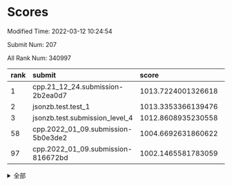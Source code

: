 # Scores

Modified Time: 2022-03-12 10:24:54

Submit Num: 207

All Rank Num: 340997

| rank |               submit               |       score        |       sigma        | pk_num |
| :--- | :--------------------------------- | :----------------- | :----------------- | :----- |
| 1    | cpp.21_12_24.submission-2b2ea0d7   | 1013.7224001326618 | 0.8317464790327741 | 6595   |
| 2    | jsonzb.test.test_1                 | 1013.3353366139476 | 0.808529588176633  | 6587   |
| 3    | jsonzb.test.submission_level_4     | 1012.8608935230558 | 0.7905140558477186 | 6590   |
| 58   | cpp.2022_01_09.submission-5b0e3de2 | 1004.6692631860622 | 0.7136442086763214 | 6591   |
| 97   | cpp.2022_01_09.submission-816672bd | 1002.1465581783059 | 0.7173878856956852 | 6588   |


<details>
<summary>全部</summary>

| rank |                 submit                 |       score        |       sigma        | pk_num |
| :--- | :------------------------------------- | :----------------- | :----------------- | :----- |
| 1    | cpp.21_12_24.submission-2b2ea0d7       | 1013.7224001326618 | 0.8317464790327741 | 6595   |
| 2    | jsonzb.test.test_1                     | 1013.3353366139476 | 0.808529588176633  | 6587   |
| 3    | jsonzb.test.submission_level_4         | 1012.8608935230558 | 0.7905140558477186 | 6590   |
| 4    | gobigger.level_3.submission_level_3_5  | 1011.551775941093  | 0.7800426602120644 | 6592   |
| 5    | gobigger.level_3.submission_level_3_31 | 1011.419531964662  | 0.7889241294177829 | 6589   |
| 6    | gobigger.level_3.submission_level_3_6  | 1011.2958179893698 | 0.7935490072632803 | 6591   |
| 7    | gobigger.level_3.submission_level_3_19 | 1011.2742443318632 | 0.7856564131099757 | 6592   |
| 8    | gobigger.level_3.submission_level_3_36 | 1011.1749501464844 | 0.7647649818819535 | 6588   |
| 9    | gobigger.level_3.submission_level_3_7  | 1011.1039034467977 | 0.7899042132533762 | 6591   |
| 10   | gobigger.level_3.submission_level_3_46 | 1010.9249226051394 | 0.774761179929188  | 6587   |
| 11   | gobigger.level_3.submission_level_3_34 | 1010.7949605265846 | 0.7686451413168655 | 6586   |
| 12   | gobigger.level_3.submission_level_3_3  | 1010.7875203953421 | 0.7620429746744518 | 6597   |
| 13   | gobigger.level_3.submission_level_3_21 | 1010.7626986846299 | 0.7720251702144365 | 6589   |
| 14   | gobigger.level_3.submission_level_3_9  | 1010.7341304115832 | 0.7506913964059433 | 6583   |
| 15   | gobigger.level_3.submission_level_3_22 | 1010.6144468358304 | 0.7453285767352186 | 6589   |
| 16   | gobigger.level_3.submission_level_3_15 | 1010.5624232642588 | 0.7827685340580764 | 6590   |
| 17   | gobigger.level_3.submission_level_3_42 | 1010.5562500317905 | 0.7733417735971768 | 6591   |
| 18   | gobigger.level_3.submission_level_3_49 | 1010.5249327232833 | 0.7746842146568176 | 6594   |
| 19   | gobigger.level_3.submission_level_3_41 | 1010.490236462275  | 0.7699240002667104 | 6587   |
| 20   | gobigger.level_3.submission_level_3_10 | 1010.4566532626379 | 0.7540842730625346 | 6590   |
| 21   | gobigger.level_3.submission_level_3_47 | 1010.3514641501569 | 0.7698644988983422 | 6591   |
| 22   | gobigger.level_3.submission_level_3_2  | 1010.2902560479276 | 0.7509894988209934 | 6591   |
| 23   | gobigger.level_3.submission_level_3_18 | 1010.2691679281206 | 0.751394305072738  | 6591   |
| 24   | gobigger.level_3.submission_level_3_14 | 1010.2544290965378 | 0.7500991336449108 | 6593   |
| 25   | gobigger.level_3.submission_level_3_39 | 1010.2443507072996 | 0.7553532264739607 | 6589   |
| 26   | gobigger.level_3.submission_level_3_40 | 1010.1880644178573 | 0.7860890921160031 | 6590   |
| 27   | gobigger.level_3.submission_level_3_20 | 1010.1746184798936 | 0.7613448738763586 | 6588   |
| 28   | gobigger.level_3.submission_level_3_48 | 1010.1433493855317 | 0.775347912214463  | 6584   |
| 29   | gobigger.level_3.submission_level_3_13 | 1010.1312633212829 | 0.7523028187672293 | 6589   |
| 30   | gobigger.level_3.submission_level_3_23 | 1010.1278236753893 | 0.7632136545325748 | 6588   |
| 31   | gobigger.level_3.submission_level_3_12 | 1010.1203980519292 | 0.7336721018700414 | 6587   |
| 32   | gobigger.level_3.submission_level_3_11 | 1010.1008052093251 | 0.7556840968701604 | 6583   |
| 33   | gobigger.level_3.submission_level_3_27 | 1010.0260665696325 | 0.7537616798553979 | 6583   |
| 34   | gobigger.level_3.submission_level_3_35 | 1009.951618297916  | 0.7692707677560404 | 6587   |
| 35   | gobigger.level_3.submission_level_3_43 | 1009.918436884318  | 0.7718610875393935 | 6588   |
| 36   | gobigger.level_3.submission_level_3_37 | 1009.7796604704895 | 0.7727712264197898 | 6588   |
| 37   | gobigger.level_3.submission_level_3_44 | 1009.7566576015503 | 0.7754942925919945 | 6588   |
| 38   | gobigger.level_3.submission_level_3_1  | 1009.6813694894785 | 0.7505482095499006 | 6586   |
| 39   | gobigger.level_3.submission_level_3_45 | 1009.649119316924  | 0.7477396307419987 | 6593   |
| 40   | gobigger.level_3.submission_level_3_16 | 1009.6057015779993 | 0.7700143922093583 | 6589   |
| 41   | gobigger.level_3.submission_level_3_32 | 1009.579593076199  | 0.7435025665692713 | 6587   |
| 42   | gobigger.level_3.submission_level_3_33 | 1009.546979800422  | 0.7645520098624724 | 6598   |
| 43   | gobigger.level_3.submission_level_3_30 | 1009.511489407124  | 0.7376375206853725 | 6589   |
| 44   | gobigger.level_3.submission_level_3_28 | 1009.4863171093407 | 0.7603646640031114 | 6588   |
| 45   | gobigger.level_3.submission_level_3_25 | 1009.442703649045  | 0.7532623183953556 | 6590   |
| 46   | gobigger.level_3.submission_level_3_0  | 1009.4077362632165 | 0.7473928461976328 | 6592   |
| 47   | gobigger.level_3.submission_level_3_38 | 1009.2310586289937 | 0.7408620769453022 | 6585   |
| 48   | gobigger.level_3.submission_level_3_29 | 1009.2191171818614 | 0.7911533641314545 | 6590   |
| 49   | gobigger.level_3.submission_level_3_24 | 1009.1654403224827 | 0.7463122225872092 | 6588   |
| 50   | gobigger.level_3.submission_level_3_4  | 1008.9718830788108 | 0.7467580817345507 | 6588   |
| 51   | gobigger.level_3.submission_level_3_26 | 1008.8683266736273 | 0.7251485896973613 | 6594   |
| 52   | gobigger.level_3.submission_level_3_17 | 1008.4848389183385 | 0.7724501015830185 | 6588   |
| 53   | gobigger.level_3.submission_level_3_8  | 1008.466463415164  | 0.7429787485425343 | 6591   |
| 54   | gobigger.level_1.submission_level_1_28 | 1005.3815316210994 | 0.729523798946972  | 6585   |
| 55   | gobigger.level_1.submission_level_1_21 | 1005.3065925405938 | 0.7297241108745236 | 6588   |
| 56   | gobigger.level_1.submission_level_1_29 | 1004.9130343747098 | 0.7306407372468651 | 6587   |
| 57   | gobigger.level_1.submission_level_1_19 | 1004.7071779551603 | 0.7181588675424827 | 6585   |
| 58   | cpp.2022_01_09.submission-5b0e3de2     | 1004.6692631860622 | 0.7136442086763214 | 6591   |
| 59   | gobigger.level_1.submission_level_1_3  | 1004.2265982975911 | 0.727250508418731  | 6589   |
| 60   | gobigger.level_1.submission_level_1_11 | 1004.1356416496935 | 0.7268345943926654 | 6590   |
| 61   | gobigger.level_1.submission_level_1_34 | 1004.0808363247327 | 0.7065671199220573 | 6591   |
| 62   | gobigger.level_1.submission_level_1_35 | 1003.812430638188  | 0.7219434240175703 | 6589   |
| 63   | gobigger.level_1.submission_level_1_14 | 1003.771941388948  | 0.7113387640890116 | 6589   |
| 64   | gobigger.level_1.submission_level_1_25 | 1003.6459328808637 | 0.729222163538621  | 6593   |
| 65   | gobigger.level_1.submission_level_1_17 | 1003.6298919050184 | 0.7132524034643651 | 6588   |
| 66   | gobigger.level_1.submission_level_1_16 | 1003.6080760824387 | 0.708292136141718  | 6587   |
| 67   | gobigger.level_1.submission_level_1_37 | 1003.5725551076495 | 0.7074733921621904 | 6591   |
| 68   | gobigger.level_1.submission_level_1_7  | 1003.5669033107408 | 0.7127540354256847 | 6586   |
| 69   | gobigger.level_1.submission_level_1_43 | 1003.5387140302396 | 0.7265820398714783 | 6590   |
| 70   | gobigger.level_1.submission_level_1_27 | 1003.5038961888465 | 0.7180432614518633 | 6583   |
| 71   | gobigger.level_1.submission_level_1_46 | 1003.4914524920877 | 0.70921551091278   | 6587   |
| 72   | gobigger.level_1.submission_level_1_44 | 1003.4661129701847 | 0.7170915407127898 | 6593   |
| 73   | gobigger.level_1.submission_level_1_22 | 1003.44494224339   | 0.7140268617664801 | 6592   |
| 74   | gobigger.level_1.submission_level_1_47 | 1003.3945357524198 | 0.7126375395717995 | 6583   |
| 75   | gobigger.level_1.submission_level_1_42 | 1003.3937472938372 | 0.7169331204356757 | 6589   |
| 76   | gobigger.level_1.submission_level_1_23 | 1003.3884412298703 | 0.7130096512311564 | 6592   |
| 77   | gobigger.level_1.submission_level_1_39 | 1003.3246750756462 | 0.7314363090829762 | 6589   |
| 78   | gobigger.level_1.submission_level_1_33 | 1003.3233672669007 | 0.7112961887429007 | 6591   |
| 79   | gobigger.level_1.submission_level_1_0  | 1003.2860943717326 | 0.712608278099856  | 6590   |
| 80   | gobigger.level_1.submission_level_1_24 | 1003.2108095182208 | 0.7173872437332938 | 6586   |
| 81   | gobigger.level_1.submission_level_1_2  | 1003.1219156679301 | 0.7161443911428222 | 6588   |
| 82   | gobigger.level_1.submission_level_1_49 | 1003.0944073848492 | 0.7290610010086574 | 6590   |
| 83   | gobigger.level_1.submission_level_1_6  | 1003.0499348553534 | 0.7207633241977006 | 6594   |
| 84   | gobigger.level_1.submission_level_1_13 | 1002.996427586925  | 0.7104108995726297 | 6588   |
| 85   | gobigger.level_1.submission_level_1_32 | 1002.9624585392656 | 0.7074155654119313 | 6591   |
| 86   | gobigger.level_1.submission_level_1_5  | 1002.8951494766332 | 0.7188510429468764 | 6591   |
| 87   | gobigger.level_1.submission_level_1_40 | 1002.8734094192323 | 0.7163699599844975 | 6594   |
| 88   | gobigger.level_1.submission_level_1_1  | 1002.7736901147424 | 0.7080954559026809 | 6586   |
| 89   | gobigger.level_1.submission_level_1_48 | 1002.7155290548051 | 0.7168649967553171 | 6587   |
| 90   | gobigger.level_1.submission_level_1_45 | 1002.6848489198875 | 0.7192616222604786 | 6589   |
| 91   | gobigger.level_1.submission_level_1_18 | 1002.6406531957086 | 0.7215371380000453 | 6590   |
| 92   | gobigger.level_1.submission_level_1_12 | 1002.5743116422055 | 0.7086848677132779 | 6591   |
| 93   | gobigger.level_1.submission_level_1_26 | 1002.4194250017829 | 0.7169228470956669 | 6587   |
| 94   | gobigger.level_1.submission_level_1_41 | 1002.417661504369  | 0.7042846871432916 | 6586   |
| 95   | gobigger.level_1.submission_level_1_8  | 1002.4054132182657 | 0.7131170859131629 | 6590   |
| 96   | gobigger.level_1.submission_level_1_15 | 1002.3281421004377 | 0.717476544218958  | 6583   |
| 97   | cpp.2022_01_09.submission-816672bd     | 1002.1465581783059 | 0.7173878856956852 | 6588   |
| 98   | gobigger.level_1.submission_level_1_31 | 1002.1344969902544 | 0.7150612798068154 | 6588   |
| 99   | gobigger.level_1.submission_level_1_38 | 1002.0522336280058 | 0.7135758379411631 | 6585   |
| 100  | gobigger.level_1.submission_level_1_4  | 1002.0197576478482 | 0.7161244178277867 | 6590   |
| 101  | gobigger.level_1.submission_level_1_30 | 1001.9024130948555 | 0.7152273685551233 | 6586   |
| 102  | gobigger.level_1.submission_level_1_36 | 1001.8255658438427 | 0.7114461602525053 | 6590   |
| 103  | gobigger.level_1.submission_level_1_9  | 1001.818486134805  | 0.700620827388295  | 6589   |
| 104  | gobigger.level_1.submission_level_1_10 | 1001.6753138985672 | 0.7065982214629997 | 6593   |
| 105  | gobigger.level_1.submission_level_1_20 | 1001.5686176617805 | 0.7139052564796254 | 6590   |
| 106  | gobigger.random.submission_random_17   | 997.8049471395076  | 0.7139049323735754 | 6592   |
| 107  | gobigger.random.submission_random_9    | 997.3532729095182  | 0.6988312016846004 | 6584   |
| 108  | gobigger.random.submission_random_26   | 997.1374483161758  | 0.6951417646705998 | 6591   |
| 109  | gobigger.random.submission_random_3    | 997.0880969474028  | 0.7055578551031334 | 6588   |
| 110  | gobigger.random.submission_random_31   | 996.9343161914196  | 0.7058886988398597 | 6590   |
| 111  | gobigger.random.submission_random_48   | 996.9182590453131  | 0.692979965485159  | 6588   |
| 112  | gobigger.random.submission_random_35   | 996.8699000104208  | 0.6996335725679934 | 6593   |
| 113  | gobigger.random.submission_random_21   | 996.7809319286357  | 0.7032363538708601 | 6586   |
| 114  | gobigger.random.submission_random_36   | 996.7574466336272  | 0.7021204236777726 | 6587   |
| 115  | gobigger.random.submission_random_11   | 996.6988570285641  | 0.7018683305916787 | 6587   |
| 116  | gobigger.random.submission_random_39   | 996.6609433193834  | 0.7049827870417263 | 6592   |
| 117  | gobigger.random.submission_random_34   | 996.6179012307283  | 0.7170131901540975 | 6588   |
| 118  | gobigger.random.submission_random_43   | 996.6030743118406  | 0.7104268446248874 | 6590   |
| 119  | gobigger.random.submission_random_45   | 996.5479334207656  | 0.7069870682284182 | 6594   |
| 120  | gobigger.random.submission_random_38   | 996.4478072740408  | 0.7216340452340068 | 6594   |
| 121  | gobigger.random.submission_random_42   | 996.3426448272858  | 0.7139214288384129 | 6591   |
| 122  | gobigger.random.submission_random_10   | 996.3371111567086  | 0.7142082918823941 | 6588   |
| 123  | gobigger.random.submission_random_40   | 996.3293848543193  | 0.7083497326150164 | 6588   |
| 124  | gobigger.random.submission_random_37   | 996.238801955258   | 0.7069767181822918 | 6591   |
| 125  | gobigger.random.submission_random_4    | 996.1915263895493  | 0.7002578741905079 | 6587   |
| 126  | gobigger.random.submission_random_16   | 996.1801546190852  | 0.712970080851645  | 6584   |
| 127  | gobigger.random.submission_random_32   | 996.126522807144   | 0.7182555292003997 | 6590   |
| 128  | gobigger.random.submission_random_44   | 996.1121945061898  | 0.6951652062680994 | 6594   |
| 129  | gobigger.random.submission_random_18   | 996.1011825232799  | 0.7124712476292563 | 6591   |
| 130  | gobigger.random.submission_random_0    | 996.017332545152   | 0.7045372586479125 | 6594   |
| 131  | gobigger.random.submission_random_25   | 995.9910117607711  | 0.708845584502717  | 6586   |
| 132  | gobigger.random.submission_random_41   | 995.9808294962813  | 0.7088280679201582 | 6593   |
| 133  | gobigger.random.submission_random_19   | 995.9433588006931  | 0.7084332347076063 | 6589   |
| 134  | gobigger.random.submission_random_6    | 995.9305821349893  | 0.7175129925559255 | 6589   |
| 135  | gobigger.random.submission_random_12   | 995.8924889298673  | 0.7050534885081007 | 6592   |
| 136  | gobigger.random.submission_random_47   | 995.8547742999003  | 0.7171639409200659 | 6587   |
| 137  | gobigger.random.submission_random_46   | 995.82671183885    | 0.7044322435785345 | 6590   |
| 138  | gobigger.random.submission_random_33   | 995.7838024658472  | 0.7044928663017059 | 6586   |
| 139  | gobigger.random.submission_random_27   | 995.7461579758651  | 0.7047946366414118 | 6590   |
| 140  | gobigger.random.submission_random_49   | 995.7452965576177  | 0.7163384427430074 | 6596   |
| 141  | gobigger.random.submission_random_15   | 995.7248033805168  | 0.7114719912033927 | 6592   |
| 142  | gobigger.random.submission_random_13   | 995.6610396052964  | 0.7092320597140638 | 6590   |
| 143  | gobigger.random.submission_random_14   | 995.6559667710127  | 0.7175274215462651 | 6588   |
| 144  | gobigger.random.submission_random_24   | 995.6410096770155  | 0.7064780604475182 | 6586   |
| 145  | gobigger.random.submission_random_30   | 995.5693667818514  | 0.7139940090294439 | 6597   |
| 146  | gobigger.random.submission_random_8    | 995.5452952652751  | 0.7212661036477584 | 6589   |
| 147  | gobigger.random.submission_random_23   | 995.4462228624975  | 0.7115678813715801 | 6591   |
| 148  | gobigger.random.submission_random_7    | 995.444068082777   | 0.7125861742973588 | 6591   |
| 149  | gobigger.random.submission_random_5    | 995.4216514849726  | 0.714701037086212  | 6588   |
| 150  | gobigger.random.submission_random_20   | 995.2775661226465  | 0.7144118830433847 | 6590   |
| 151  | gobigger.random.submission_random_22   | 995.2529248635967  | 0.7076226736628431 | 6590   |
| 152  | gobigger.random.submission_random_2    | 995.1677412663716  | 0.7208037686013734 | 6586   |
| 153  | gobigger.random.submission_random_29   | 995.0138726031875  | 0.71254989656244   | 6591   |
| 154  | gobigger.random.submission_random_28   | 994.9183622520726  | 0.7177149156185535 | 6586   |
| 155  | gobigger.random.submission_random_1    | 994.7889511509538  | 0.7050845264228015 | 6590   |
| 156  | gobigger.level_2.submission_level_2_17 | 994.3619235047514  | 0.7324883675221969 | 6592   |
| 157  | gobigger.level_2.submission_level_2_25 | 994.154984595764   | 0.7436311761969137 | 6591   |
| 158  | gobigger.level_2.submission_level_2_14 | 994.104290447941   | 0.7410595084290844 | 6591   |
| 159  | gobigger.level_2.submission_level_2_9  | 993.7255982695776  | 0.7273917953087501 | 6595   |
| 160  | gobigger.level_2.submission_level_2_3  | 993.6139118844214  | 0.7411499447513037 | 6590   |
| 161  | gobigger.level_2.submission_level_2_2  | 993.3043641190849  | 0.7395172231308481 | 6591   |
| 162  | gobigger.level_2.submission_level_2_15 | 993.1625599592074  | 0.7600734118934185 | 6590   |
| 163  | gobigger.level_2.submission_level_2_47 | 993.0973899252309  | 0.7427425745417178 | 6590   |
| 164  | gobigger.level_2.submission_level_2_43 | 993.0765712117421  | 0.7179245344125792 | 6584   |
| 165  | gobigger.level_2.submission_level_2_41 | 992.9575673984049  | 0.7365672159808023 | 6586   |
| 166  | gobigger.level_2.submission_level_2_33 | 992.8391726430594  | 0.7253335582358337 | 6590   |
| 167  | gobigger.level_2.submission_level_2_5  | 992.8168651317143  | 0.7521132626369098 | 6593   |
| 168  | gobigger.level_2.submission_level_2_21 | 992.6740911214426  | 0.7303880909470447 | 6585   |
| 169  | gobigger.level_2.submission_level_2_26 | 992.669411419599   | 0.7450698974313443 | 6588   |
| 170  | gobigger.level_2.submission_level_2_30 | 992.6352043693417  | 0.7268942076642128 | 6588   |
| 171  | gobigger.level_2.submission_level_2_49 | 992.5969942211027  | 0.7393311516215255 | 6588   |
| 172  | gobigger.level_2.submission_level_2_31 | 992.3886610457571  | 0.7301524558046248 | 6587   |
| 173  | gobigger.level_2.submission_level_2_23 | 992.2515838452283  | 0.7527517067784733 | 6589   |
| 174  | gobigger.level_2.submission_level_2_8  | 992.2134939165277  | 0.7483817507055011 | 6583   |
| 175  | gobigger.level_2.submission_level_2_45 | 992.2012981371016  | 0.7439388955008237 | 6590   |
| 176  | gobigger.level_2.submission_level_2_40 | 992.1999026089744  | 0.746894450684483  | 6592   |
| 177  | gobigger.level_2.submission_level_2_48 | 992.1990524842696  | 0.7521112687682566 | 6585   |
| 178  | gobigger.level_2.submission_level_2_6  | 992.1641824372193  | 0.7508926188057502 | 6583   |
| 179  | gobigger.level_2.submission_level_2_7  | 992.1066917930394  | 0.7429666504072794 | 6589   |
| 180  | gobigger.level_2.submission_level_2_19 | 992.0392190435003  | 0.7483464926659283 | 6593   |
| 181  | gobigger.level_2.submission_level_2_35 | 991.9820887970317  | 0.733609017494537  | 6592   |
| 182  | gobigger.level_2.submission_level_2_10 | 991.9646834942929  | 0.7377980313351067 | 6594   |
| 183  | gobigger.level_2.submission_level_2_42 | 991.9163568651859  | 0.7546323201980738 | 6591   |
| 184  | gobigger.level_2.submission_level_2_11 | 991.8939093640614  | 0.7394533787306754 | 6590   |
| 185  | gobigger.level_2.submission_level_2_27 | 991.866963497499   | 0.7386968233510061 | 6590   |
| 186  | gobigger.level_2.submission_level_2_39 | 991.8465720664283  | 0.753725568731884  | 6592   |
| 187  | gobigger.level_2.submission_level_2_38 | 991.8228965210344  | 0.7393736417150653 | 6588   |
| 188  | gobigger.level_2.submission_level_2_34 | 991.801426140872   | 0.7417200831244617 | 6591   |
| 189  | gobigger.level_2.submission_level_2_4  | 991.7972644903821  | 0.7408442320155728 | 6594   |
| 190  | gobigger.level_2.submission_level_2_24 | 991.7115656882291  | 0.7348426662667048 | 6592   |
| 191  | gobigger.level_2.submission_level_2_44 | 991.5622935663102  | 0.7687436204523357 | 6592   |
| 192  | gobigger.level_2.submission_level_2_20 | 991.5400690149105  | 0.7444727556047483 | 6589   |
| 193  | gobigger.level_2.submission_level_2_29 | 991.5111274119162  | 0.751464649800123  | 6586   |
| 194  | gobigger.level_2.submission_level_2_32 | 991.3747961165734  | 0.7565639244970729 | 6591   |
| 195  | gobigger.level_2.submission_level_2_16 | 991.2496632456546  | 0.7507493241685986 | 6584   |
| 196  | gobigger.level_2.submission_level_2_12 | 991.1629330300653  | 0.750604333154923  | 6589   |
| 197  | gobigger.level_2.submission_level_2_0  | 991.1627435149809  | 0.7654937247518411 | 6589   |
| 198  | gobigger.level_2.submission_level_2_28 | 991.0752620827957  | 0.7535371799213213 | 6587   |
| 199  | gobigger.level_2.submission_level_2_18 | 990.979869041649   | 0.7375033840642072 | 6597   |
| 200  | gobigger.level_2.submission_level_2_46 | 990.6823016625663  | 0.7459785581262802 | 6587   |
| 201  | gobigger.level_2.submission_level_2_22 | 990.6091365250104  | 0.7613574678914056 | 6591   |
| 202  | gobigger.level_2.submission_level_2_13 | 990.0307209894626  | 0.764782227651353  | 6589   |
| 203  | gobigger.level_2.submission_level_2_36 | 989.9082940267193  | 0.7626587162703227 | 6588   |
| 204  | gobigger.level_2.submission_level_2_1  | 989.6817130724377  | 0.7636859808673251 | 6592   |
| 205  | gobigger.level_2.submission_level_2_37 | 989.6478595961246  | 0.7654995224363205 | 6589   |
| 206  | gobigger.none.submission_none_1        | 978.2202996510339  | 1.2329102531457459 | 6592   |
| 207  | gobigger.none.submission_none_0        | 977.462433928348   | 1.3315804055484617 | 6587   |

</details>